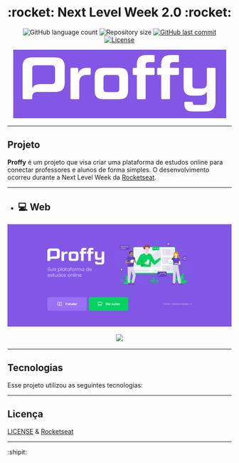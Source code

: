 <h1 align="center">
  :rocket: Next Level Week 2.0 :rocket:
</h1>

<p align="center">
  <img alt="GitHub language count" src="https://img.shields.io/github/languages/count/estanho/next-level-week-2.0">

  <img alt="Repository size" src="https://img.shields.io/github/repo-size/estanho/next-level-week-2.0">
  
  <a href="https://github.com/estanho/next-level-week-2.0/commits/master">
    <img alt="GitHub last commit" src="https://img.shields.io/github/last-commit/estanho/next-level-week-2.0">
  </a>
  <a href="https://github.com/estanho/next-level-week-2.0/blob/master/LICENSE">
    <img alt="License" src="https://img.shields.io/badge/license-MIT-brightgreen">
  </a>
</p>

<p align="center">
  <img src="github/logo.png">
</p>

---

## Projeto
**Proffy** é um projeto que visa criar uma plataforma de estudos online para conectar professores e alunos de forma simples. O desenvolvimento ocorreu durante a Next Level Week da [Rocketseat](https://rocketseat.com.br/).
<br>

---
- ## :computer: Web
<p align="center">
  <img src="github/imagem.gif">
</p>

<p align="center">
  <img src="github/imagem1.gif">
</p>

---
## Tecnologias

Esse projeto utilizou as seguintes tecnologias:

---
## Licença

[LICENSE](LICENSE) & [Rocketseat](https://rocketseat.com.br/)

---
:shipit: